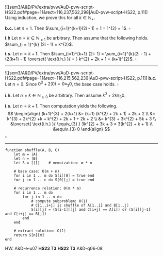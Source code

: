 
![[sem3/A&D/PV/extra/pvw/AuD-pvw-script-HS22.pdf#page=11&rect=116,237,562,298|AuD-pvw-script-HS22, p.11]]
Using induction, we prove this for all $k \in \mathbb{N}_{+}$.

**b.c.**
Let $n = 1$. Then $\sum_{i=1}^{k=1}(2i - 1) = 1 = 1^{2} = 1$.
$\square$

**i.h**
Let $n = k \in \mathbb{N}_{\geq 1}$ be arbitrary. Then assume that the following holds. $\sum_{i = 1}^{k} (2i - 1) = k^{2}$.

**i.s.**
Let $n = k+1$. Then $\sum_{i=1}^{k+1} (2i- 1) = \sum_{i=1}^{k}(2i - 1)  + (2(k+1) - 1) \overset{ \text{i.h.} }{ = } k^{2} + 2k + 1 = (k+1)^{2}$.
$\square$

___

![[sem3/A&D/PV/extra/pvw/AuD-pvw-script-HS22.pdf#page=11&rect=116,215,562,236|AuD-pvw-script-HS22, p.11]]
**b.c.**
Let $n = 0$. Since $0^{3} + 2(0) = 0 \equiv_{3} 0$, the base case holds.
$\square$

**i.h.**
Let $n = k \in \mathbb{N}_{\geq0}$ be arbitrary. Then assume $k^{3} + 2k \equiv_{3} 0$.

**i.s.**
Let $n = k+1$. Then computation yields the following. 
$$
\begin{align}
(k+1)^{3} + 2(k+1) &= (k+1) (k^{2} + 2k + 1) + 2k + 2 \\
&= k^{3} + 2k^{2} +k + k^{2} + 2k + 1 + 2k + 2 \\
&= k^{3} + 3k^{2} + 5k + 3 \\
&\overset{ \text{i.h.} }{ \equiv_{3} } 3k^{2} + 3k + 3 = 3(k^{2} + k + 1) \\
&\equiv_{3} 0
\end{align}
$$
$\square$

___


```
function shuffle(A, B, C)
	let m = |A|
	let n = |B|
	let S = [][]	# memoization: m * n
	
	# base case: O(m + n)
	for i in 1 .. m do S[i][0] = true end
	for j in 1 .. n do S[0][j] = true end
	
	# recurrence relation: O(m * n)
	for i in 1 .. m do
		for j in 1 .. n do
			# compute subproblem: O(1)
			# C[1..i+j] is shuffle of A[1..i] and B[1..j]
			S[i][j] = (S[i-1][[j] and C[i+j] == A[i]) or (S[i][j-1] and C[i+j] == B[j])
		end
	end
	
	# extract solution: O(1)
	return S[n][m]
end
```



HW:
A&D-e-u07
**HS23 T3**
**HS22 T3**
A&D-q06-08




